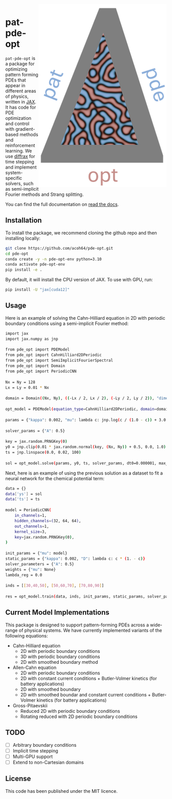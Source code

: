 <img src="docs/logo.png" width="400em" align="right" />

# pat-pde-opt

`pat-pde-opt` is a package for optimizing pattern forming PDEs that appear in different areas of physics, written in [JAX](https://github.com/jax-ml/jax). 
It has code for PDE optimization and control with gradient-based methods and reinforcement learning.
We use [diffrax](https://github.com/patrick-kidger/diffrax) for time stepping and implement system-specific solvers, such as semi-implicit Fourier methods and Strang splitting.

You can find the full documentation on [read the docs](https://pde-opt.readthedocs.io).

## Installation

To install the package, we recommend cloning the github repo and then installing locally:

```bash
git clone https://github.com/acoh64/pde-opt.git
cd pde-opt
conda create -y -n pde-opt-env python=3.10
conda activate pde-opt-env
pip install -e .
```

By default, it will install the CPU version of JAX.
To use with GPU, run:
```bash
pip install -U "jax[cuda12]"
```

## Usage

Here is an example of solving the Cahn-Hilliard equation in 2D with periodic boundary conditions using a semi-implicit Fourier method:

```bash
import jax
import jax.numpy as jnp

from pde_opt import PDEModel
from pde_opt import CahnHilliard2DPeriodic
from pde_opt import SemiImplicitFourierSpectral
from pde_opt import Domain
from pde_opt import PeriodicCNN

Nx = Ny = 128
Lx = Ly = 0.01 * Nx

domain = Domain((Nx, Ny), ((-Lx / 2, Lx / 2), (-Ly / 2, Ly / 2)), "dimensionless")

opt_model = PDEModel(equation_type=CahnHilliard2DPeriodic, domain=domain, solver_type=SemiImplicitFourierSpectral)

params = {"kappa": 0.002, "mu": lambda c: jnp.log(c / (1.0 - c)) + 3.0 * (1.0 - 2.0 * c), "D": lambda c: c * (1. - c)}

solver_params = {"A": 0.5}

key = jax.random.PRNGKey(0)
y0 = jnp.clip(0.01 * jax.random.normal(key, (Nx, Ny)) + 0.5, 0.0, 1.0)
ts = jnp.linspace(0.0, 0.02, 100)

sol = opt_model.solve(params, y0, ts, solver_params, dt0=0.000001, max_steps=1000000)
```

Next, here is an example of using the previous solution as a dataset to fit a neural network for the chemical potential term:

```bash
data = {}
data['ys'] = sol
data['ts'] = ts

model = PeriodicCNN(
    in_channels=1,
    hidden_channels=(32, 64, 64),
    out_channels=1,
    kernel_size=3,
    key=jax.random.PRNGKey(0),
)

init_params = {"mu": model}
static_params = {"kappa": 0.002, "D": lambda c: c * (1. - c)}
solver_parameters = {"A": 0.5}
weights = {"mu": None}
lambda_reg = 0.0

inds = [[30,40,50], [50,60,70], [70,80,90]]

res = opt_model.train(data, inds, init_params, static_params, solver_parameters, weights, lambda_reg, method="mse", max_steps=100)
```

## Current Model Implementations

This package is designed to support pattern-forming PDEs across a wide-range of physical systems.
We have currently implemented variants of the following equations:
- Cahn-Hilliard equation
  - 2D with periodic boundary conditions
  - 3D with periodic boundary conditions
  - 2D with smoothed boundary method
- Allen-Cahn equation
  - 2D with periodic boundary conditions
  - 2D with constant current conditions + Butler-Volmer kinetics (for battery applications)
  - 2D with smoothed boundary
  - 2D with smoothed boundar and constant current conditions + Butler-Volmer kinetics (for battery applications)
- Gross-Pitaevskii
  - Reduced 2D with periodic boundary conditions
  - Rotating reduced with 2D periodic boundary conditions

## TODO

- [ ] Arbitrary boundary conditions
- [ ] Implicit time stepping
- [ ] Multi-GPU support
- [ ] Extend to non-Cartesian domains

## License

This code has been published under the MIT licence.